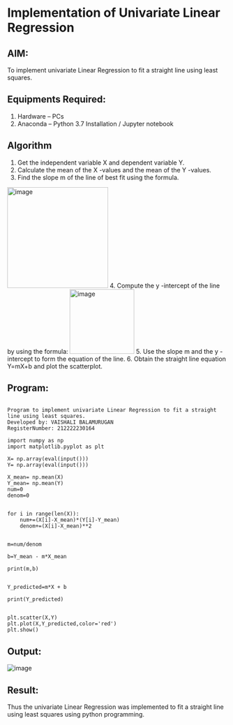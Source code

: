# Implementation of Univariate Linear Regression
## AIM:
To implement univariate Linear Regression to fit a straight line using least squares.

## Equipments Required:
1. Hardware – PCs
2. Anaconda – Python 3.7 Installation / Jupyter notebook

## Algorithm
1. Get the independent variable X and dependent variable Y.
2. Calculate the mean of the X -values and the mean of the Y -values.
3. Find the slope m of the line of best fit using the formula. 
<img width="231" alt="image" src="https://user-images.githubusercontent.com/93026020/192078527-b3b5ee3e-992f-46c4-865b-3b7ce4ac54ad.png">
4. Compute the y -intercept of the line by using the formula:
<img width="148" alt="image" src="https://user-images.githubusercontent.com/93026020/192078545-79d70b90-7e9d-4b85-9f8b-9d7548a4c5a4.png">
5. Use the slope m and the y -intercept to form the equation of the line.
6. Obtain the straight line equation Y=mX+b and plot the scatterplot.

## Program:
```

Program to implement univariate Linear Regression to fit a straight line using least squares.
Developed by: VAISHALI BALAMURUGAN
RegisterNumber: 212222230164

```

```
import numpy as np
import matplotlib.pyplot as plt

X= np.array(eval(input()))
Y= np.array(eval(input()))

X_mean= np.mean(X)
Y_mean= np.mean(Y)
num=0
denom=0


for i in range(len(X)):
    num+=(X[i]-X_mean)*(Y[i]-Y_mean)
    denom+=(X[i]-X_mean)**2
    

m=num/denom

b=Y_mean - m*X_mean

print(m,b)


Y_predicted=m*X + b

print(Y_predicted)


plt.scatter(X,Y)
plt.plot(X,Y_predicted,color='red')
plt.show() 
```

## Output:
![image](https://github.com/user-attachments/assets/d67c19ba-9e9a-41e6-994e-cb35909c4726)



## Result:
Thus the univariate Linear Regression was implemented to fit a straight line using least squares using python programming.
